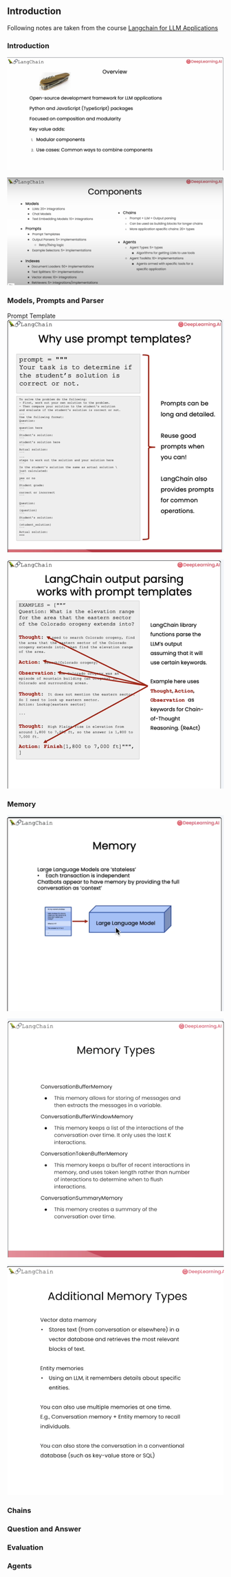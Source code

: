## Introduction

Following notes are taken from the course [Langchain for LLM Applications](https://learn.deeplearning.ai/courses/langchain/lesson/1/introduction)

### Introduction

![alt text](image.png)

![alt text](image-1.png)

### Models, Prompts and Parser

Prompt Template
![alt text](image-2.png)

![alt text](image-3.png)

### Memory

![alt text](image-4.png)

![alt text](image-6.png)

![alt text](image-5.png)

### Chains

### Question and Answer

### Evaluation

### Agents

